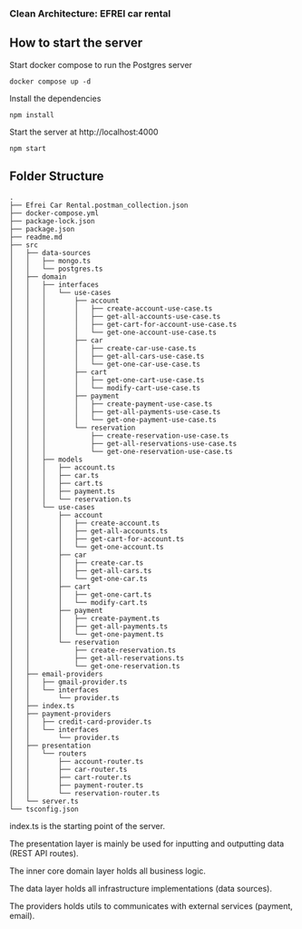 ### Clean Architecture: EFREI car rental

## How to start the server

Start docker compose to run the Postgres server

```
docker compose up -d
```

Install the dependencies

```
npm install
```

Start the server at http://localhost:4000

```
npm start
```

## Folder Structure

```
.
├── Efrei Car Rental.postman_collection.json
├── docker-compose.yml
├── package-lock.json
├── package.json
├── readme.md
├── src
│   ├── data-sources
│   │   ├── mongo.ts
│   │   └── postgres.ts
│   ├── domain
│   │   ├── interfaces
│   │   │   └── use-cases
│   │   │       ├── account
│   │   │       │   ├── create-account-use-case.ts
│   │   │       │   ├── get-all-accounts-use-case.ts
│   │   │       │   ├── get-cart-for-account-use-case.ts
│   │   │       │   └── get-one-account-use-case.ts
│   │   │       ├── car
│   │   │       │   ├── create-car-use-case.ts
│   │   │       │   ├── get-all-cars-use-case.ts
│   │   │       │   └── get-one-car-use-case.ts
│   │   │       ├── cart
│   │   │       │   ├── get-one-cart-use-case.ts
│   │   │       │   └── modify-cart-use-case.ts
│   │   │       ├── payment
│   │   │       │   ├── create-payment-use-case.ts
│   │   │       │   ├── get-all-payments-use-case.ts
│   │   │       │   └── get-one-payment-use-case.ts
│   │   │       └── reservation
│   │   │           ├── create-reservation-use-case.ts
│   │   │           ├── get-all-reservations-use-case.ts
│   │   │           └── get-one-reservation-use-case.ts
│   │   ├── models
│   │   │   ├── account.ts
│   │   │   ├── car.ts
│   │   │   ├── cart.ts
│   │   │   ├── payment.ts
│   │   │   └── reservation.ts
│   │   └── use-cases
│   │       ├── account
│   │       │   ├── create-account.ts
│   │       │   ├── get-all-accounts.ts
│   │       │   ├── get-cart-for-account.ts
│   │       │   └── get-one-account.ts
│   │       ├── car
│   │       │   ├── create-car.ts
│   │       │   ├── get-all-cars.ts
│   │       │   └── get-one-car.ts
│   │       ├── cart
│   │       │   ├── get-one-cart.ts
│   │       │   └── modify-cart.ts
│   │       ├── payment
│   │       │   ├── create-payment.ts
│   │       │   ├── get-all-payments.ts
│   │       │   └── get-one-payment.ts
│   │       └── reservation
│   │           ├── create-reservation.ts
│   │           ├── get-all-reservations.ts
│   │           └── get-one-reservation.ts
│   ├── email-providers
│   │   ├── gmail-provider.ts
│   │   └── interfaces
│   │       └── provider.ts
│   ├── index.ts
│   ├── payment-providers
│   │   ├── credit-card-provider.ts
│   │   └── interfaces
│   │       └── provider.ts
│   ├── presentation
│   │   └── routers
│   │       ├── account-router.ts
│   │       ├── car-router.ts
│   │       ├── cart-router.ts
│   │       ├── payment-router.ts
│   │       └── reservation-router.ts
│   └── server.ts
└── tsconfig.json
```

index.ts is the starting point of the server.

The presentation layer is mainly be used for inputting and outputting data (REST
API routes).

The inner core domain layer holds all business logic.

The data layer holds all infrastructure implementations (data sources).

The providers holds utils to communicates with external services (payment,
email).
